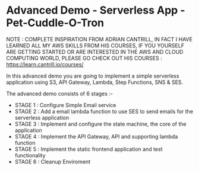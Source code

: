 # Advanced Demo - Serverless App - Pet-Cuddle-O-Tron

NOTE : COMPLETE INSPIRATION FROM ADRIAN CANTRILL, IN FACT I HAVE LEARNED ALL MY AWS SKILLS FROM HIS COURSES, IF YOU YOURSELF ARE GETTING STARTED OR ARE INTERESTED IN THE AWS AND CLOUD COMPUTING WORLD, PLEASE GO CHECK OUT HIS COURSES : https://learn.cantrill.io/courses/

In this advanced demo you are going to implement a simple serverless application using S3, API Gateway, Lambda, Step Functions, SNS & SES.  

The advanced demo consists of 6 stages :-

- STAGE 1 : Configure Simple Email service 
- STAGE 2 : Add a email lambda function to use SES to send emails for the serverless application 
- STAGE 3 : Implement and configure the state machine, the core of the application
- STAGE 4 : Implement the API Gateway, API and supporting lambda function
- STAGE 5 : Implement the static frontend application and test functionality
- STAGE 6 : Cleanup Enviroment








